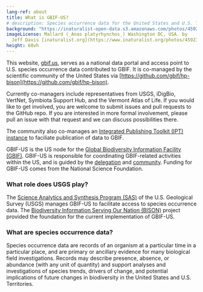 ```yaml
---
lang-ref: about
title: What is GBIF-US?
# description: Species occurrence data for the United States and U.S. Territories.
background: "https://inaturalist-open-data.s3.amazonaws.com/photos/459232386/large.jpeg"
imageLicense: Mallard (_Anas platyrhynchos_) Washington DC, USA. by
  Jeff Davis [inaturalist.org](https://www.inaturalist.org/photos/459232386), [CC0](https://creativecommons.org/publicdomain/zero/1.0/)
height: 60vh
---
```


This website, [gbif.us](https://www.gbif.us/), serves as a national data portal and access point to U.S. species occurrence data contributed to GBIF.  It is co-managed by the scientific community of the United States via [https://github.com/gbif/hp-bison](https://github.com/gbif/hp-bison). 

Currently co-managers include representatives from USGS, iDigBio, VertNet, Symbiota Support Hub, and the Vermont Atlas of Life. If you would like to get involved, you are welcome to submit issues and pull requests to the GitHub repo. If you are interested in more formal involvement, please pull an issue with that request and we can discuss possibilities there.

The community also co-manages an [Integrated Publishing Toolkit (IPT) instance](https://ipt.gbif.us/) to faciliate publication of data to GBIF.

GBIF-US is the US node for the [Global Biodiversity Information Facility (GBIF)](https://www.gbif.org). GBIF-US is responsible for coordinating GBIF-related activities within the US, and is guided by the [delegation](/community/#us-delegation) and [community](/community). Funding for GBIF-US comes from the National Science Foundation.

### What role does USGS play?

The [Science Analytics and Synthesis Program (SAS)](https://www.usgs.gov/core-science-systems/science-analytics-and-synthesis) of the U.S. Geological Survey (USGS) manages GBIF-US to facilitate access to species occurrence data. The [Biodiversity Information Serving Our Nation (BISON)](https://www.sciencebase.gov/catalog/item/5138e8e5e4b02c509e50c57f) project provided the foundation for the current implementation of GBIF-US.

### What are species occurrence data?
Species occurrence data are records of an organism at a particular time in a particular place, and are primary or ancillary evidence for many biological field investigations. Records may describe presence, absence, or abundance (with any unit of quantity) and support analyses and investigations of species trends, drivers of change, and potential implications of future changes in biodiversity in the United States and U.S. Territories. 
